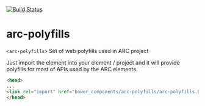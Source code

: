 [![Build Status](https://travis-ci.org/advanced-rest-client/arc-polyfills.svg?branch=stage)](https://travis-ci.org/advanced-rest-client/arc-polyfills)  

# arc-polyfills

`<arc-polyfills>` Set of web polyfills used in ARC project

Just import the element into your element / project and it will provide polyfills for most of
APIs used by the ARC elements.

```html
<head>
...
<link rel="import" href="bower_components/arc-polyfills/arc-polyfills.html">
</head>
```

